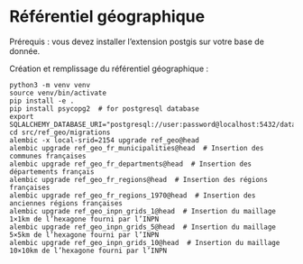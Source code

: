 # Référentiel géographique

Prérequis : vous devez installer l’extension postgis sur votre base de donnée.

Création et remplissage du référentiel géographique :

    python3 -m venv venv
    source venv/bin/activate
    pip install -e .
    pip install psycopg2  # for postgresql database
    export SQLALCHEMY_DATABASE_URI="postgresql://user:password@localhost:5432/database"
    cd src/ref_geo/migrations
    alembic -x local-srid=2154 upgrade ref_geo@head
    alembic upgrade ref_geo_fr_municipalities@head  # Insertion des communes françaises
    alembic upgrade ref_geo_fr_departments@head  # Insertion des départements français
    alembic upgrade ref_geo_fr_regions@head  # Insertion des régions françaises
    alembic upgrade ref_geo_fr_regions_1970@head  # Insertion des anciennes régions françaises
    alembic upgrade ref_geo_inpn_grids_1@head  # Insertion du maillage 1×1km de l’hexagone fourni par l’INPN
    alembic upgrade ref_geo_inpn_grids_5@head  # Insertion du maillage 5×5km de l’hexagone fourni par l’INPN
    alembic upgrade ref_geo_inpn_grids_10@head  # Insertion du maillage 10×10km de l’hexagone fourni par l’INPN
